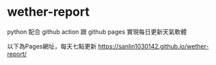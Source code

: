 # wether-report
python 配合 github action 跟 github pages 實現每日更新天氣軟體

以下為Pages網址，每天七點更新
https://sanlin1030142.github.io/wether-report/